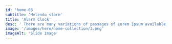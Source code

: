```yaml
---
id: 'home-03'
subtitle: 'Helendo store'
title: 'Alarm Clock'
desc: ' There are many variations of passages of Lorem Ipsum available, but <br /> the majority have suffered alteration in some form.'
image: '/images/hero/home-collection/3.png'
imageAlt: 'Slide Image'
---
```

